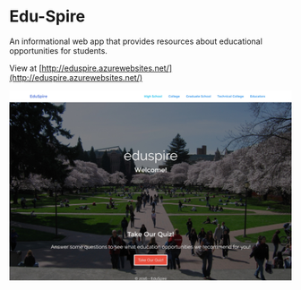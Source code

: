 # Edu-Spire

An informational web app that provides resources about educational opportunities for students.

View at [http://eduspire.azurewebsites.net/](http://eduspire.azurewebsites.net/)

![home](img/eduspire.jpg)
